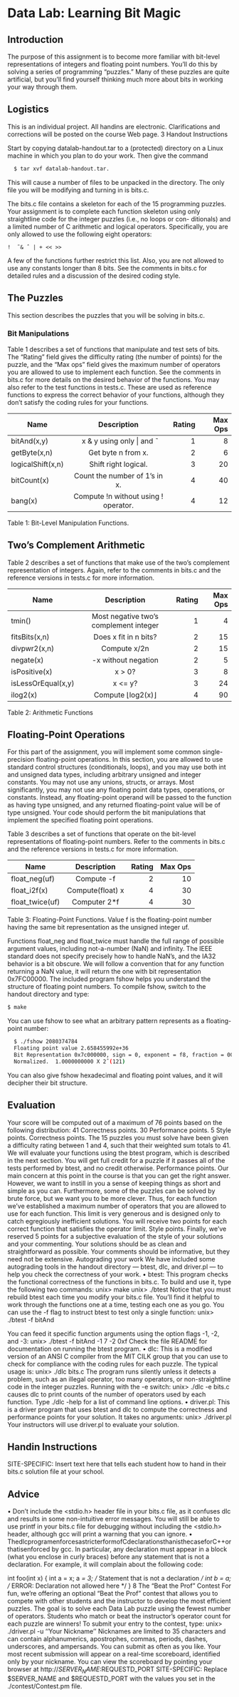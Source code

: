 # Data Lab: Learning Bit Magic

## Introduction

The purpose of this assignment is to become more familiar with bit-level representations of integers and floating point numbers. You’ll do this by solving a series of programming “puzzles.” Many of these puzzles are quite artificial, but you’ll find yourself thinking much more about bits in working your way through them.

## Logistics

This is an individual project. All handins are electronic. Clarifications and corrections will be posted on the course Web page.
3 Handout Instructions


Start by copying datalab-handout.tar to a (protected) directory on a Linux machine in which you plan to do your work. Then give the command

```bash
  $ tar xvf datalab-handout.tar.
```
This will cause a number of files to be unpacked in the directory. The only file you will be modifying and turning in is bits.c.

The bits.c file contains a skeleton for each of the 15 programming puzzles. Your assignment is to complete each function skeleton using only straightline code for the integer puzzles (i.e., no loops or con- ditionals) and a limited number of C arithmetic and logical operators. Specifically, you are only allowed to use the following eight operators:

```
!  ̃ & ˆ | + << >>
```

A few of the functions further restrict this list. Also, you are not allowed to use any constants longer than 8 bits. See the comments in bits.c for detailed rules and a discussion of the desired coding style.

## The Puzzles
This section describes the puzzles that you will be solving in bits.c.

### Bit Manipulations
Table 1 describes a set of functions that manipulate and test sets of bits. The “Rating” field gives the difficulty rating (the number of points) for the puzzle, and the “Max ops” field gives the maximum number of operators you are allowed to use to implement each function. See the comments in bits.c for more details on the desired behavior of the functions. You may also refer to the test functions in tests.c. These are used as reference functions to express the correct behavior of your functions, although they don’t satisfy the coding rules for your functions.


| Name        | Description           | Rating  | Max Ops |
| ------------- |:-------------:| -----:|-----:|
| bitAnd(x,y) | x & y using only &#124; and ̃|1 | 8|
| getByte(x,n) |Get byte n from x. | 2 | 6|
| logicalShift(x,n) | Shift right logical. | 3 |20|
| bitCount(x)| Count the number of 1’s in x. | 4|40|
| bang(x)| Compute !n without using ! operator. |4| 12|

Table 1: Bit-Level Manipulation Functions.

## Two’s Complement Arithmetic

Table 2 describes a set of functions that make use of the two’s complement representation of integers. Again, refer to the comments in bits.c and the reference versions in tests.c for more information.

| Name        | Description           | Rating  | Max Ops |
| ------------- |:-------------:| -----:|-----:|
| tmin()| Most negative two’s complement integer| 1 | 4|
| fitsBits(x,n) | Does x fit in n bits? | 2 | 15 |
| divpwr2(x,n)| Compute x/2n| 2| 15|
| negate(x) | -x without negation |2 | 5|
| isPositive(x)|x > 0? |3 | 8 |
| isLessOrEqual(x,y) | x <= y? | 3 | 24 |
| ilog2(x) | Compute ⌊log2(x)⌋ | 4 | 90 |

Table 2: Arithmetic Functions

## Floating-Point Operations
For this part of the assignment, you will implement some common single-precision floating-point operations. In this section, you are allowed to use standard control structures (conditionals, loops), and you may use both int and unsigned data types, including arbitrary unsigned and integer constants. You may not use any unions, structs, or arrays. Most significantly, you may not use any floating point data types, operations, or constants. Instead, any floating-point operand will be passed to the function as having type unsigned, and any returned floating-point value will be of type unsigned. Your code should perform the bit manipulations that implement the specified floating point operations.

Table 3 describes a set of functions that operate on the bit-level representations of floating-point numbers. Refer to the comments in bits.c and the reference versions in tests.c for more information.


| Name        | Description           | Rating  | Max Ops |
| ------------- |:-------------:| -----:|-----:|
| float_neg(uf) | Compute -f | 2 | 10 |
| float_i2f(x) | Compute(float) x | 4 | 30 |
| float_twice(uf) | Computer 2*f | 4 | 30 |

Table 3: Floating-Point Functions. Value f is the floating-point number having the same bit representation as the unsigned integer uf.

Functions float_neg and float_twice must handle the full range of possible argument values, including not-a-number (NaN) and infinity. The IEEE standard does not specify precisely how to handle NaN’s, and the IA32 behavior is a bit obscure. We will follow a convention that for any function returning a NaN value, it will return the one with bit representation 0x7FC00000.
The included program fshow helps you understand the structure of floating point numbers. To compile fshow, switch to the handout directory and type:

```bash
$ make
```
You can use fshow to see what an arbitrary pattern represents as a floating-point number:

```bash
  $ ./fshow 2080374784
  Floating point value 2.658455992e+36
  Bit Representation 0x7c000000, sign = 0, exponent = f8, fraction = 000000
  Normalized.  1.0000000000 X 2ˆ(121)
```

You can also give fshow hexadecimal and floating point values, and it will decipher their bit structure.

## Evaluation
Your score will be computed out of a maximum of 76 points based on the following distribution:
41 Correctness points. 30 Performance points. 5 Style points.
Correctness points. The 15 puzzles you must solve have been given a difficulty rating between 1 and 4, such that their weighted sum totals to 41. We will evaluate your functions using the btest program, which is described in the next section. You will get full credit for a puzzle if it passes all of the tests performed by btest, and no credit otherwise.
Performance points. Our main concern at this point in the course is that you can get the right answer. However, we want to instill in you a sense of keeping things as short and simple as you can. Furthermore, some of the puzzles can be solved by brute force, but we want you to be more clever. Thus, for each function we’ve established a maximum number of operators that you are allowed to use for each function. This limit is very generous and is designed only to catch egregiously inefficient solutions. You will receive two points for each correct function that satisfies the operator limit.
Style points. Finally, we’ve reserved 5 points for a subjective evaluation of the style of your solutions and your commenting. Your solutions should be as clean and straightforward as possible. Your comments should be informative, but they need not be extensive.
Autograding your work
We have included some autograding tools in the handout directory — btest, dlc, and driver.pl — to help you check the correctness of your work.
• btest: This program checks the functional correctness of the functions in bits.c. To build and use it, type the following two commands:
      unix> make
      unix> ./btest
Notice that you must rebuild btest each time you modify your bits.c file.
You’ll find it helpful to work through the functions one at a time, testing each one as you go. You can
use the -f flag to instruct btest to test only a single function: unix> ./btest -f bitAnd


You can feed it specific function arguments using the option flags -1, -2, and -3: unix> ./btest -f bitAnd -1 7 -2 0xf
Check the file README for documentation on running the btest program.
• dlc: This is a modified version of an ANSI C compiler from the MIT CILK group that you can use
to check for compliance with the coding rules for each puzzle. The typical usage is:
    unix> ./dlc bits.c
The program runs silently unless it detects a problem, such as an illegal operator, too many operators, or non-straightline code in the integer puzzles. Running with the -e switch:
unix> ./dlc -e bits.c
causes dlc to print counts of the number of operators used by each function. Type ./dlc -help
for a list of command line options.
• driver.pl: This is a driver program that uses btest and dlc to compute the correctness and performance points for your solution. It takes no arguments:
unix> ./driver.pl
Your instructors will use driver.pl to evaluate your solution.
## Handin Instructions
SITE-SPECIFIC: Insert text here that tells each student how to hand in their bits.c solution file at your school.

## Advice
• Don’t include the <stdio.h> header file in your bits.c file, as it confuses dlc and results in some non-intuitive error messages. You will still be able to use printf in your bits.c file for debugging without including the <stdio.h> header, although gcc will print a warning that you can ignore.
• ThedlcprogramenforcesastricterformofCdeclarationsthanisthecaseforC++orthatisenforced by gcc. In particular, any declaration must appear in a block (what you enclose in curly braces) before any statement that is not a declaration. For example, it will complain about the following code:


int foo(int x)
      {
        int a = x;
        a *= 3;     /* Statement that is not a declaration */
        int b = a;  /* ERROR: Declaration not allowed here */
}
8 The “Beat the Prof” Contest
For fun, we’re offering an optional “Beat the Prof” contest that allows you to compete with other students and the instructor to develop the most efficient puzzles. The goal is to solve each Data Lab puzzle using the fewest number of operators. Students who match or beat the instructor’s operator count for each puzzle are winners!
To submit your entry to the contest, type:
    unix> ./driver.pl -u ‘‘Your Nickname’’
Nicknames are limited to 35 characters and can contain alphanumerics, apostrophes, commas, periods, dashes, underscores, and ampersands. You can submit as often as you like. Your most recent submission will appear on a real-time scoreboard, identified only by your nickname. You can view the scoreboard by pointing your browser at
http://$SERVER_NAME:$REQUESTD_PORT
SITE-SPECIFIC: Replace $SERVER_NAME and $REQUESTD_PORT with the values you
set in the ./contest/Contest.pm file.
